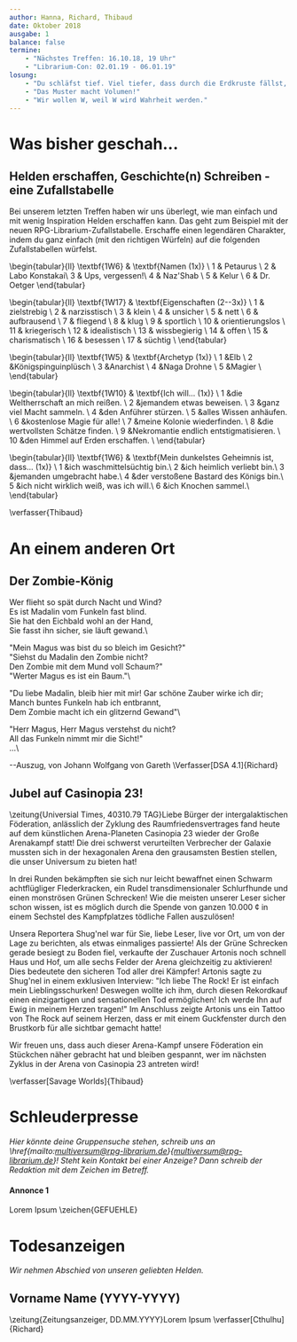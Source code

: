 ```yaml
---
author: Hanna, Richard, Thibaud
date: Oktober 2018
ausgabe: 1
balance: false
termine:
    - "Nächstes Treffen: 16.10.18, 19 Uhr"
    - "Librarium-Con: 02.01.19 - 06.01.19"
losung:
	- "Du schläfst tief. Viel tiefer, dass durch die Erdkruste fällst, und den Erdkern erreichst."
	- "Das Muster macht Volumen!"
	- "Wir wollen W, weil W wird Wahrheit werden."
---
```


# Was bisher geschah...

## Helden erschaffen, Geschichte(n) Schreiben - eine Zufallstabelle
Bei unserem letzten Treffen haben wir uns überlegt, wie man einfach und mit wenig Inspiration Helden erschaffen kann. Das geht zum Beispiel mit der neuen RPG-Librarium-Zufallstabelle. Erschaffe einen legendären Charakter, indem du ganz einfach (mit den richtigen Würfeln)  auf die folgenden Zufallstabellen würfelst.

\begin{tabular}{ll}
\textbf{1W6} & \textbf{Namen (1x)} \\
1 & Petaurus \\
2 & Labo Konstakai\\
3 & Ups, vergessen!\\
4 & Naz'Shab \\
5 & Kelur \\
6 & Dr. Oetger
\end{tabular}

\begin{tabular}{ll}
\textbf{1W17} & \textbf{Eigenschaften (2--3x)} \\
1	& zielstrebig	\\
2	& narzisstisch	\\
3	& klein	\\
4	& unsicher	\\
5	& nett	\\
6	& aufbrausend	\\
7	& fliegend	\\
8	& klug	\\
9	& sportlich	\\
10	& orientierungslos	\\
11	& kriegerisch	\\
12	& idealistisch	\\
13	& wissbegierig	\\
14	& offen	\\
15	& charismatisch	\\
16	& besessen	\\
17	& süchtig	\\
\end{tabular}

\begin{tabular}{ll}
\textbf{1W5} & \textbf{Archetyp (1x)} \\
1	&Elb \\
2	&Königspinguinplüsch \\
3	&Anarchist \\
4	&Naga Drohne \\
5	&Magier \\
\end{tabular}

\begin{tabular}{ll}
\textbf{1W10} & \textbf{Ich will... (1x)} \\
1	&die Weltherrschaft an mich reißen. \\
2	&jemandem etwas beweisen. \\
3	&ganz viel Macht sammeln. \\
4	&den Anführer stürzen. \\
5	&alles Wissen anhäufen. \\
6	&kostenlose Magie für alle! \\
7	&meine Kolonie wiederfinden. \\
8	&die wertvollsten Schätze finden. \\
9	&Nekromantie endlich entstigmatisieren. \\
10	&den Himmel auf Erden erschaffen. \\
\end{tabular}

\begin{tabular}{ll}
\textbf{1W6} & \textbf{Mein dunkelstes Geheimnis ist, dass... (1x)} \\
1	&ich waschmittelsüchtig bin.\\
2	&ich heimlich verliebt bin.\\
3	&jemanden umgebracht habe.\\
4	&der verstoßene Bastard des Königs bin.\\
5	&ich nicht wirklich weiß, was ich will.\\
6	&ich Knochen sammel.\\
\end{tabular}


\verfasser{Thibaud}

# An einem anderen Ort

## Der Zombie-König
Wer flieht so spät durch Nacht und Wind?  
Es ist Madalin vom Funkeln fast blind.  
Sie hat den Eichbald wohl an der Hand,  
Sie fasst ihn sicher, sie läuft gewand.\

"Mein Magus was bist du so bleich im Gesicht?"  
"Siehst du Madalin den Zombie nicht?  
Den Zombie mit dem Mund voll Schaum?"  
"Werter Magus es ist ein Baum."\

"Du liebe Madalin, bleib hier mit mir! Gar schöne Zauber wirke ich dir;  
Manch buntes Funkeln hab ich entbrannt,  
Dem Zombie macht ich ein glitzernd Gewand"\

"Herr Magus, Herr Magus verstehst du nicht?  
All das Funkeln nimmt mir die Sicht!"  
...\

--Auszug, von Johann Wolfgang von Gareth
\Verfasser[DSA 4.1]{Richard}

## Jubel auf Casinopia 23!
\zeitung{Universial Times, 40310.79 TAG}Liebe Bürger der intergalaktischen Föderation, anlässlich der Zyklung des Raumfriedensvertrages fand heute auf dem künstlichen Arena-Planeten Casinopia 23 wieder der Große Arenakampf statt! Die drei schwerst verurteilten Verbrecher der Galaxie mussten sich in der hexagonalen Arena den grausamsten Bestien stellen, die unser Universum zu bieten hat!

In drei Runden bekämpften sie sich nur leicht bewaffnet einen Schwarm achtflügliger Flederkracken, ein Rudel transdimensionaler Schlurfhunde und einen monströsen Grünen Schrecken! Wie die meisten unserer Leser sicher schon wissen, ist es möglich durch die Spende von ganzen 10.000 ¢ in einem Sechstel des Kampfplatzes tödliche Fallen auszulösen!

Unsera Reportera Shug'nel war für Sie, liebe Leser, live vor Ort, um von der Lage zu berichten, als etwas einmaliges passierte! Als der Grüne Schrecken gerade besiegt zu Boden fiel, verkaufte der Zuschauer Artonis noch schnell Haus und Hof, um alle sechs Felder der Arena gleichzeitig zu aktivieren! Dies bedeutete den sicheren Tod aller drei Kämpfer! Artonis sagte zu Shug'nel in einem exklusiven Interview: "Ich liebe The Rock! Er ist einfach mein Lieblingsschurken! Deswegen wollte ich ihm, durch diesen Rekordkauf einen einzigartigen und sensationellen Tod ermöglichen! Ich werde Ihn auf Ewig in meinem Herzen tragen!" Im Anschluss zeigte Artonis uns ein Tattoo von The Rock auf seinem Herzen, dass er mit einem Guckfenster durch den Brustkorb für alle sichtbar gemacht hatte!

Wir freuen uns, dass auch dieser Arena-Kampf unsere Föderation ein Stückchen näher gebracht hat und bleiben gespannt, wer im nächsten Zyklus in der Arena von Casinopia 23 antreten wird!

\verfasser[Savage Worlds]{Thibaud}

# Schleuderpresse
*Hier könnte deine Gruppensuche stehen, schreib uns an \href{mailto:multiversum@rpg-librarium.de}{multiversum@rpg-librarium.de}! Steht kein Kontakt bei einer Anzeige? Dann schreib der Redaktion mit dem Zeichen im Betreff.*

#### Annonce 1
Lorem Ipsum
\zeichen{GEFUEHLE}

# Todesanzeigen
*Wir nehmen Abschied von unseren geliebten Helden.*

## Vorname Name (YYYY-YYYY)
\zeitung{Zeitungsanzeiger, DD.MM.YYYY}Lorem Ipsum
\verfasser[Cthulhu]{Richard}
